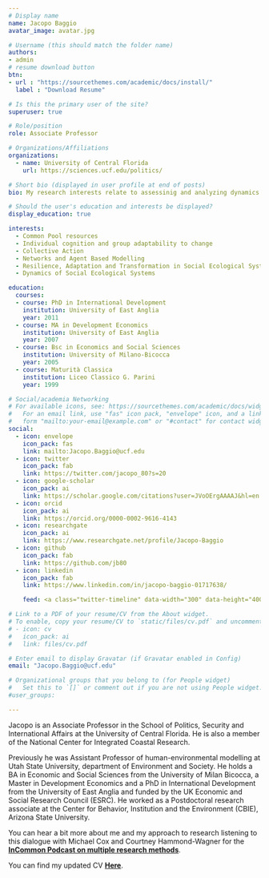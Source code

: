 ```yaml
---
# Display name
name: Jacopo Baggio
avatar_image: avatar.jpg

# Username (this should match the folder name)
authors:
- admin
# resume download button
btn:
- url : "https://sourcethemes.com/academic/docs/install/"
  label : "Download Resume"

# Is this the primary user of the site?
superuser: true

# Role/position
role: Associate Professor

# Organizations/Affiliations
organizations:
  - name: University of Central Florida
    url: https://sciences.ucf.edu/politics/

# Short bio (displayed in user profile at end of posts)
bio: My research interests relate to assessinig and analyzing dynamics of social ecological systems, common pool resources, resilence of coastal systems and the relationship between cognitive abilities and group adaptabilty to  socio-economic, political and environmental changes

# Should the user's education and interests be displayed?
display_education: true

interests:
  - Common Pool resources
  - Individual cognition and group adaptability to change
  - Collective Action
  - Networks and Agent Based Modelling
  - Resilience, Adaptation and Transformation in Social Ecological Systems
  - Dynamics of Social Ecological Systems

education:
  courses:
  - course: PhD in International Development
    institution: University of East Anglia
    year: 2011
  - course: MA in Development Economics
    institution: University of East Anglia
    year: 2007
  - course: Bsc in Economics and Social Sciences
    institution: University of Milano-Bicocca
    year: 2005
  - course: Maturità Classica
    institution: Liceo Classico G. Parini
    year: 1999

# Social/academia Networking
# For available icons, see: https://sourcethemes.com/academic/docs/widgets/#icons
#   For an email link, use "fas" icon pack, "envelope" icon, and a link in the
#   form "mailto:your-email@example.com" or "#contact" for contact widget.
social:
  - icon: envelope
    icon_pack: fas
    link: mailto:Jacopo.Baggio@ucf.edu
  - icon: twitter
    icon_pack: fab
    link: https://twitter.com/jacopo_80?s=20
  - icon: google-scholar
    icon_pack: ai
    link: https://scholar.google.com/citations?user=JVoOErgAAAAJ&hl=en
  - icon: orcid
    icon_pack: ai
    link: https://orcid.org/0000-0002-9616-4143
  - icon: researchgate
    icon_pack: ai
    link: https://www.researchgate.net/profile/Jacopo-Baggio
  - icon: github
    icon_pack: fab
    link: https://github.com/jb80
  - icon: linkedin
    icon_pack: fab
    link: https://www.linkedin.com/in/jacopo-baggio-01717638/

    feed: <a class="twitter-timeline" data-width="300" data-height="400" data-theme="light" href="https://twitter.com/jacopo_80?ref_src=twsrc%5Etfw">Tweets by jacopo_80</a> <script async src="https://platform.twitter.com/widgets.js" charset="utf-8"></script>

# Link to a PDF of your resume/CV from the About widget.
# To enable, copy your resume/CV to `static/files/cv.pdf` and uncomment the lines below.  
# - icon: cv
#   icon_pack: ai
#   link: files/cv.pdf

# Enter email to display Gravatar (if Gravatar enabled in Config)
email: "Jacopo.Baggio@ucf.edu"

# Organizational groups that you belong to (for People widget)
#   Set this to `[]` or comment out if you are not using People widget.  
#user_groups:

---
```

Jacopo is an Associate Professor in the School of Politics, Security and International Affairs at the University of Central Florida. He is also a member of the National Center for Integrated Coastal Research.

Previously he was Assistant Professor of human-environmental modelling at Utah State University, department of Environment and Society. He holds a BA in Economic and Social Sciences from the University of Milan Bicocca, a Master in Development Economics and a PhD in International Development from the University of East Anglia and funded by the UK Economic and Social Research Council (ESRC). He worked as a Postdoctoral research associate at the Center for Behavior, Institution and the Environment (CBIE), Arizona State University.

You can hear a bit more about me and my approach to research listening to this dialogue with Michael Cox and Courtney Hammond-Wagner for the [**InCommon Podcast on multiple research methods**](https://www.incommonpodcast.org/podcast/053-multiple-methods-for-exploring-the-commons-with-jacopo-baggio).

You can find my updated CV [**Here**](https://jbaggio.info/uploads/resume.pdf).
